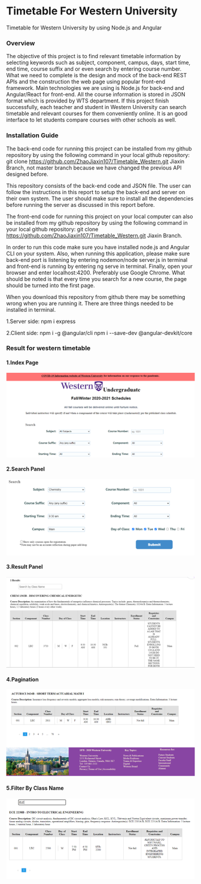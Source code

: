 # Timetable For Western University
Timetable for Western University by using Node.js and Angular

### Overview

The objective of this project is to find relevant timetable information by selecting keywords such as subject, component, campus, days, start time, end time, course suffix 
and or even search by entering course number. What we need to complete is the design and mock of the back-end REST APIs and the construction the web page using popular 
front-end framework. Main technologies we are using is Node.js for back-end and Angular/React for front-end. All the course information is stored in JSON format which is
provided by WTS department. If this project finish successfully, each teacher and student in Western University can search timetable and relevant courses for them 
conveniently online. It is an good interface to let students compare courses with other schools as well.

### Installation Guide
The back-end code for running this project can be installed from my github repository by using the following command in your local github repository:
git clone https://github.com/ZhaoJiaxin107/Timetable_Western.git Jiaxin Branch, not master branch because we have changed the previous API designed before.

This repository consists of the back-end code and JSON file. The user can follow the instructions in this report to setup the back-end and server on their own system. The user should make sure to install all the dependencies before running the server as discussed in this report before. 

The front-end code for running this project on your local computer can also be installed from my github repository by using the following command in your local github repository:
git clone https://github.com/ZhaoJiaxin107/Timetable_Western.git Jiaxin Branch.

In order to run this code make sure you have installed node.js and Angular CLI on your system. Also, when running this application, please make sure back-end port is listening by entering nodemon/node server.js in terminal and front-end is running by entering ng serve in terminal. Finally, open your browser and enter localhost:4200. Preferably use Google Chrome. What should be noted is that every time you search for a new course, the page should be turned into the first page.  

When you download this repository from github there may be something wrong when you are running it. There are three things needed to be installed in terminal.

1.Server side: npm i express 

2.Client side: npm i -g @angular/cli
               npm i --save-dev @angular-devkit/core

### Result for western timetable
#### 1.Index Page
![Image text](https://github.com/ZhaoJiaxin107/Timetable_Western/blob/main/IndexPage.png)
#### 2.Search Panel
![Image text](https://github.com/ZhaoJiaxin107/Timetable_Western/blob/main/SearchPanel.png)
#### 3.Result Panel
![Image text](https://github.com/ZhaoJiaxin107/Timetable_Western/blob/main/ResultPanel.png)
#### 4.Pagination
![Image text](https://github.com/ZhaoJiaxin107/Timetable_Western/blob/main/Pagination.png)
#### 5.Filter By Class Name
![Image text](https://github.com/ZhaoJiaxin107/Timetable_Western/blob/main/Filter.png)
